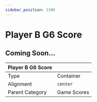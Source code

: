 ```yaml
---
sidebar_position: 1300
---
```

    
# Player B G6 Score

## Coming Soon...

|     Player B G6 Score  ||
| -------- | ------- |
| Type  |  Container | Visibility | Image | Text  |
| Alignment |  `center`     |
| Parent Category    | Game Scores    |
